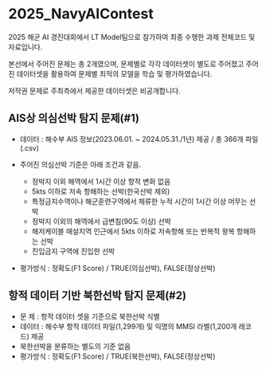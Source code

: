 # 2025_NavyAIContest
2025 해군 AI 경진대회에서 LT Model팀으로 참가하여 최종 수행한 과제 전체코드 및 자료입니다.

본선에서 주어진 문제는 총 2개였으며, 문제별로 각각 데이터셋이 별도로 주어졌고 주어진 데이터셋을 활용하여 문제별 최적의 모델을 학습 및 평가하였습니다.

저작권 문제로 주최측에서 제공한 데이터셋은 비공개합니다.

## AIS상 의심선박 탐지 문제(#1)
- 데이터 : 해수부 AIS 정보(2023.06.01. ~ 2024.05.31./1년) 제공 / 총 366개 파일(.csv)
  
- 주어진 의심선박 기준은 아래 조건과 같음.
   - 정박지 이외 해역에서 1시간 이상 항적 변화 없음
   - 5kts 이하로 저속 항해하는 선박(한국선박 제외)
   - 특정금지수역이나 해군훈련구역에서 체류한 누적 시간이 1시간 이상 머무는 선박
   - 정박지 이외의 해역에서 급변침(90도 이상) 선박
   - 해저케이블 매설지역 인근에서 5kts 이하로 저속항해 또는 반복적 왕복 항해하는 선박
   - 진입금지 구역에 진입한 선박
     
- 평가방식 : 정확도(F1 Score) / TRUE(의심선박), FALSE(정상선박)

## 항적 데이터 기반 북한선박 탐지 문제(#2)
- 문    제 : 항적 데이터 셋을 기준으로 북한선박 식별
- 데이터 : 해수부 항적 데이터 파일(1,299개) 및 익명의 MMSI 라벨(1,200개 레코드) 제공
- 북한선박을 분류하는 별도의 기준 없음
- 평가방식 : 정확도(F1 Score) / TRUE(북한선박), FALSE(정상선박)
